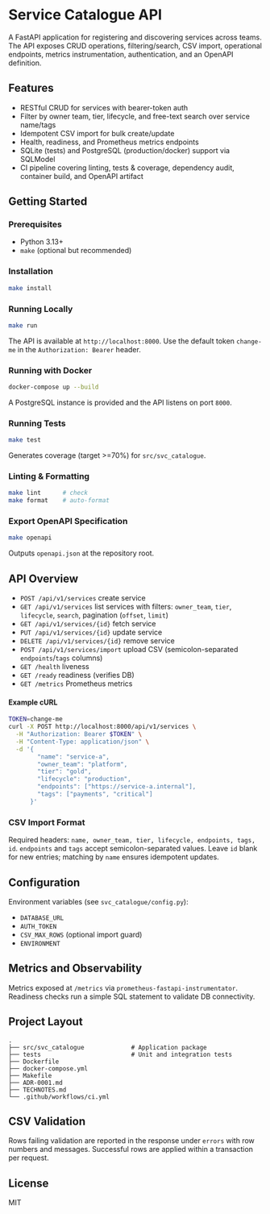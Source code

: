 # Service Catalogue API

A FastAPI application for registering and discovering services across teams. The API exposes CRUD operations, filtering/search, CSV import, operational endpoints, metrics instrumentation, authentication, and an OpenAPI definition.

## Features
- RESTful CRUD for services with bearer-token auth
- Filter by owner team, tier, lifecycle, and free-text search over service name/tags
- Idempotent CSV import for bulk create/update
- Health, readiness, and Prometheus metrics endpoints
- SQLite (tests) and PostgreSQL (production/docker) support via SQLModel
- CI pipeline covering linting, tests & coverage, dependency audit, container build, and OpenAPI artifact

## Getting Started

### Prerequisites
- Python 3.13+
- `make` (optional but recommended)

### Installation
```bash
make install
```

### Running Locally
```bash
make run
```
The API is available at `http://localhost:8000`. Use the default token `change-me` in the `Authorization: Bearer` header.

### Running with Docker
```bash
docker-compose up --build
```
A PostgreSQL instance is provided and the API listens on port `8000`.

### Running Tests
```bash
make test
```
Generates coverage (target >=70%) for `src/svc_catalogue`.

### Linting & Formatting
```bash
make lint      # check
make format    # auto-format
```

### Export OpenAPI Specification
```bash
make openapi
```
Outputs `openapi.json` at the repository root.

## API Overview
- `POST /api/v1/services` create service
- `GET /api/v1/services` list services with filters: `owner_team`, `tier`, `lifecycle`, `search`, pagination (`offset`, `limit`)
- `GET /api/v1/services/{id}` fetch service
- `PUT /api/v1/services/{id}` update service
- `DELETE /api/v1/services/{id}` remove service
- `POST /api/v1/services/import` upload CSV (semicolon-separated `endpoints`/`tags` columns)
- `GET /health` liveness
- `GET /ready` readiness (verifies DB)
- `GET /metrics` Prometheus metrics

#### Example cURL
```bash
TOKEN=change-me
curl -X POST http://localhost:8000/api/v1/services \
  -H "Authorization: Bearer $TOKEN" \
  -H "Content-Type: application/json" \
  -d '{
        "name": "service-a",
        "owner_team": "platform",
        "tier": "gold",
        "lifecycle": "production",
        "endpoints": ["https://service-a.internal"],
        "tags": ["payments", "critical"]
      }'
```

### CSV Import Format
Required headers: `name, owner_team, tier, lifecycle, endpoints, tags, id`. `endpoints` and `tags` accept semicolon-separated values. Leave `id` blank for new entries; matching by `name` ensures idempotent updates.

## Configuration
Environment variables (see `svc_catalogue/config.py`):
- `DATABASE_URL`
- `AUTH_TOKEN`
- `CSV_MAX_ROWS` (optional import guard)
- `ENVIRONMENT`

## Metrics and Observability
Metrics exposed at `/metrics` via `prometheus-fastapi-instrumentator`. Readiness checks run a simple SQL statement to validate DB connectivity.

## Project Layout
```
.
├── src/svc_catalogue             # Application package
├── tests                         # Unit and integration tests
├── Dockerfile
├── docker-compose.yml
├── Makefile
├── ADR-0001.md
├── TECHNOTES.md
└── .github/workflows/ci.yml
```

## CSV Validation
Rows failing validation are reported in the response under `errors` with row numbers and messages. Successful rows are applied within a transaction per request.

## License
MIT
